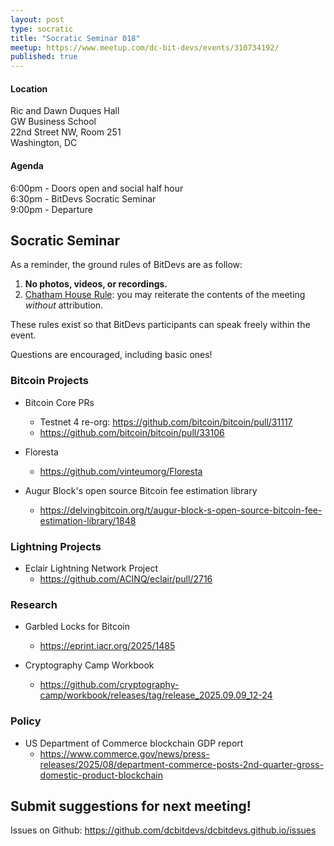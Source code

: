 ```yaml
---
layout: post
type: socratic
title: "Socratic Seminar 018"
meetup: https://www.meetup.com/dc-bit-devs/events/310734192/
published: true
---
```

#### Location

Ric and Dawn Duques Hall<br>
GW Business School<br>
22nd Street NW, Room 251<br>
Washington, DC

#### Agenda

6:00pm - Doors open and social half hour<br>
6:30pm - BitDevs Socratic Seminar<br>
9:00pm - Departure

## Socratic Seminar

As a reminder, the ground rules of BitDevs are as follow:

1. **No photos, videos, or recordings.**
2. [Chatham House Rule](https://en.wikipedia.org/wiki/Chatham_House_Rule): you may
   reiterate the contents of the meeting *without* attribution.

These rules exist so that BitDevs participants can speak freely
within the event.

Questions are encouraged, including basic ones!

### Bitcoin Projects

- Bitcoin Core PRs
  - Testnet 4 re-org: <https://github.com/bitcoin/bitcoin/pull/31117>
  - <https://github.com/bitcoin/bitcoin/pull/33106>

- Floresta
  - <https://github.com/vinteumorg/Floresta>

- Augur Block's open source Bitcoin fee estimation library
  - <https://delvingbitcoin.org/t/augur-block-s-open-source-bitcoin-fee-estimation-library/1848>

### Lightning Projects

- Eclair Lightning Network Project
  - <https://github.com/ACINQ/eclair/pull/2716>

### Research

- Garbled Locks for Bitcoin
  - <https://eprint.iacr.org/2025/1485>

- Cryptography Camp Workbook
  - <https://github.com/cryptography-camp/workbook/releases/tag/release_2025.09.09_12-24>

### Policy

- US Department of Commerce blockchain GDP report
  - <https://www.commerce.gov/news/press-releases/2025/08/department-commerce-posts-2nd-quarter-gross-domestic-product-blockchain>

## Submit suggestions for next meeting!

Issues on Github: <https://github.com/dcbitdevs/dcbitdevs.github.io/issues>